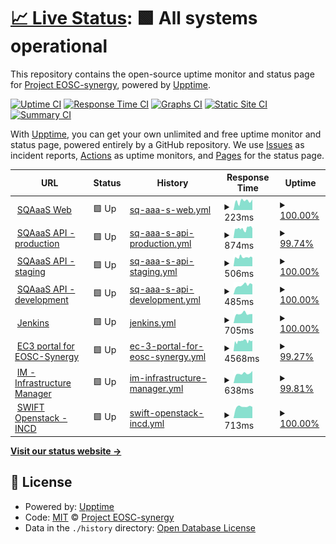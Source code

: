 # [📈 Live Status](https://status.eosc-synergy.eu): <!--live status--> **🟩 All systems operational**

This repository contains the open-source uptime monitor and status page for [Project EOSC-synergy](www.eosc-synergy.eu), powered by [Upptime](https://github.com/upptime/upptime).

[![Uptime CI](https://github.com/eosc-synergy/status/workflows/Uptime%20CI/badge.svg)](https://github.com/eosc-synergy/status/actions?query=workflow%3A%22Uptime+CI%22)
[![Response Time CI](https://github.com/eosc-synergy/status/workflows/Response%20Time%20CI/badge.svg)](https://github.com/eosc-synergy/status/actions?query=workflow%3A%22Response+Time+CI%22)
[![Graphs CI](https://github.com/eosc-synergy/status/workflows/Graphs%20CI/badge.svg)](https://github.com/eosc-synergy/status/actions?query=workflow%3A%22Graphs+CI%22)
[![Static Site CI](https://github.com/eosc-synergy/status/workflows/Static%20Site%20CI/badge.svg)](https://github.com/eosc-synergy/status/actions?query=workflow%3A%22Static+Site+CI%22)
[![Summary CI](https://github.com/eosc-synergy/status/workflows/Summary%20CI/badge.svg)](https://github.com/eosc-synergy/status/actions?query=workflow%3A%22Summary+CI%22)

With [Upptime](https://upptime.js.org), you can get your own unlimited and free uptime monitor and status page, powered entirely by a GitHub repository. We use [Issues](https://github.com/eosc-synergy/status/issues) as incident reports, [Actions](https://github.com/eosc-synergy/status/actions) as uptime monitors, and [Pages](https://status.eosc-synergy.eu) for the status page.

<!--start: status pages-->
<!-- This summary is generated by Upptime (https://github.com/upptime/upptime) -->
<!-- Do not edit this manually, your changes will be overwritten -->
<!-- prettier-ignore -->
| URL | Status | History | Response Time | Uptime |
| --- | ------ | ------- | ------------- | ------ |
| <img alt="" src="https://www.eosc-synergy.eu/wp-content/uploads/EOSC-Synergy-Logo-mini-png.png" height="13"> [SQAaaS Web](https://sqaaas.eosc-synergy.eu/) | 🟩 Up | [sq-aaa-s-web.yml](https://github.com/EOSC-synergy/status/commits/HEAD/history/sq-aaa-s-web.yml) | <details><summary><img alt="Response time graph" src="./graphs/sq-aaa-s-web/response-time-week.png" height="20"> 223ms</summary><br><a href="https://status.eosc-synergy.eu/history/sq-aaa-s-web"><img alt="Response time 187" src="https://img.shields.io/endpoint?url=https%3A%2F%2Fraw.githubusercontent.com%2FEOSC-synergy%2Fstatus%2FHEAD%2Fapi%2Fsq-aaa-s-web%2Fresponse-time.json"></a><br><a href="https://status.eosc-synergy.eu/history/sq-aaa-s-web"><img alt="24-hour response time 64" src="https://img.shields.io/endpoint?url=https%3A%2F%2Fraw.githubusercontent.com%2FEOSC-synergy%2Fstatus%2FHEAD%2Fapi%2Fsq-aaa-s-web%2Fresponse-time-day.json"></a><br><a href="https://status.eosc-synergy.eu/history/sq-aaa-s-web"><img alt="7-day response time 223" src="https://img.shields.io/endpoint?url=https%3A%2F%2Fraw.githubusercontent.com%2FEOSC-synergy%2Fstatus%2FHEAD%2Fapi%2Fsq-aaa-s-web%2Fresponse-time-week.json"></a><br><a href="https://status.eosc-synergy.eu/history/sq-aaa-s-web"><img alt="30-day response time 225" src="https://img.shields.io/endpoint?url=https%3A%2F%2Fraw.githubusercontent.com%2FEOSC-synergy%2Fstatus%2FHEAD%2Fapi%2Fsq-aaa-s-web%2Fresponse-time-month.json"></a><br><a href="https://status.eosc-synergy.eu/history/sq-aaa-s-web"><img alt="1-year response time 197" src="https://img.shields.io/endpoint?url=https%3A%2F%2Fraw.githubusercontent.com%2FEOSC-synergy%2Fstatus%2FHEAD%2Fapi%2Fsq-aaa-s-web%2Fresponse-time-year.json"></a></details> | <details><summary><a href="https://status.eosc-synergy.eu/history/sq-aaa-s-web">100.00%</a></summary><a href="https://status.eosc-synergy.eu/history/sq-aaa-s-web"><img alt="All-time uptime 100.00%" src="https://img.shields.io/endpoint?url=https%3A%2F%2Fraw.githubusercontent.com%2FEOSC-synergy%2Fstatus%2FHEAD%2Fapi%2Fsq-aaa-s-web%2Fuptime.json"></a><br><a href="https://status.eosc-synergy.eu/history/sq-aaa-s-web"><img alt="24-hour uptime 100.00%" src="https://img.shields.io/endpoint?url=https%3A%2F%2Fraw.githubusercontent.com%2FEOSC-synergy%2Fstatus%2FHEAD%2Fapi%2Fsq-aaa-s-web%2Fuptime-day.json"></a><br><a href="https://status.eosc-synergy.eu/history/sq-aaa-s-web"><img alt="7-day uptime 100.00%" src="https://img.shields.io/endpoint?url=https%3A%2F%2Fraw.githubusercontent.com%2FEOSC-synergy%2Fstatus%2FHEAD%2Fapi%2Fsq-aaa-s-web%2Fuptime-week.json"></a><br><a href="https://status.eosc-synergy.eu/history/sq-aaa-s-web"><img alt="30-day uptime 100.00%" src="https://img.shields.io/endpoint?url=https%3A%2F%2Fraw.githubusercontent.com%2FEOSC-synergy%2Fstatus%2FHEAD%2Fapi%2Fsq-aaa-s-web%2Fuptime-month.json"></a><br><a href="https://status.eosc-synergy.eu/history/sq-aaa-s-web"><img alt="1-year uptime 100.00%" src="https://img.shields.io/endpoint?url=https%3A%2F%2Fraw.githubusercontent.com%2FEOSC-synergy%2Fstatus%2FHEAD%2Fapi%2Fsq-aaa-s-web%2Fuptime-year.json"></a></details>
| <img alt="" src="https://upload.wikimedia.org/wikipedia/commons/a/ab/Swagger-logo.png" height="13"> [SQAaaS API - production](https://api.sqaaas.eosc-synergy.eu/v1/) | 🟩 Up | [sq-aaa-s-api-production.yml](https://github.com/EOSC-synergy/status/commits/HEAD/history/sq-aaa-s-api-production.yml) | <details><summary><img alt="Response time graph" src="./graphs/sq-aaa-s-api-production/response-time-week.png" height="20"> 874ms</summary><br><a href="https://status.eosc-synergy.eu/history/sq-aaa-s-api-production"><img alt="Response time 1267" src="https://img.shields.io/endpoint?url=https%3A%2F%2Fraw.githubusercontent.com%2FEOSC-synergy%2Fstatus%2FHEAD%2Fapi%2Fsq-aaa-s-api-production%2Fresponse-time.json"></a><br><a href="https://status.eosc-synergy.eu/history/sq-aaa-s-api-production"><img alt="24-hour response time 667" src="https://img.shields.io/endpoint?url=https%3A%2F%2Fraw.githubusercontent.com%2FEOSC-synergy%2Fstatus%2FHEAD%2Fapi%2Fsq-aaa-s-api-production%2Fresponse-time-day.json"></a><br><a href="https://status.eosc-synergy.eu/history/sq-aaa-s-api-production"><img alt="7-day response time 874" src="https://img.shields.io/endpoint?url=https%3A%2F%2Fraw.githubusercontent.com%2FEOSC-synergy%2Fstatus%2FHEAD%2Fapi%2Fsq-aaa-s-api-production%2Fresponse-time-week.json"></a><br><a href="https://status.eosc-synergy.eu/history/sq-aaa-s-api-production"><img alt="30-day response time 865" src="https://img.shields.io/endpoint?url=https%3A%2F%2Fraw.githubusercontent.com%2FEOSC-synergy%2Fstatus%2FHEAD%2Fapi%2Fsq-aaa-s-api-production%2Fresponse-time-month.json"></a><br><a href="https://status.eosc-synergy.eu/history/sq-aaa-s-api-production"><img alt="1-year response time 1339" src="https://img.shields.io/endpoint?url=https%3A%2F%2Fraw.githubusercontent.com%2FEOSC-synergy%2Fstatus%2FHEAD%2Fapi%2Fsq-aaa-s-api-production%2Fresponse-time-year.json"></a></details> | <details><summary><a href="https://status.eosc-synergy.eu/history/sq-aaa-s-api-production">99.74%</a></summary><a href="https://status.eosc-synergy.eu/history/sq-aaa-s-api-production"><img alt="All-time uptime 97.05%" src="https://img.shields.io/endpoint?url=https%3A%2F%2Fraw.githubusercontent.com%2FEOSC-synergy%2Fstatus%2FHEAD%2Fapi%2Fsq-aaa-s-api-production%2Fuptime.json"></a><br><a href="https://status.eosc-synergy.eu/history/sq-aaa-s-api-production"><img alt="24-hour uptime 100.00%" src="https://img.shields.io/endpoint?url=https%3A%2F%2Fraw.githubusercontent.com%2FEOSC-synergy%2Fstatus%2FHEAD%2Fapi%2Fsq-aaa-s-api-production%2Fuptime-day.json"></a><br><a href="https://status.eosc-synergy.eu/history/sq-aaa-s-api-production"><img alt="7-day uptime 99.74%" src="https://img.shields.io/endpoint?url=https%3A%2F%2Fraw.githubusercontent.com%2FEOSC-synergy%2Fstatus%2FHEAD%2Fapi%2Fsq-aaa-s-api-production%2Fuptime-week.json"></a><br><a href="https://status.eosc-synergy.eu/history/sq-aaa-s-api-production"><img alt="30-day uptime 99.75%" src="https://img.shields.io/endpoint?url=https%3A%2F%2Fraw.githubusercontent.com%2FEOSC-synergy%2Fstatus%2FHEAD%2Fapi%2Fsq-aaa-s-api-production%2Fuptime-month.json"></a><br><a href="https://status.eosc-synergy.eu/history/sq-aaa-s-api-production"><img alt="1-year uptime 96.65%" src="https://img.shields.io/endpoint?url=https%3A%2F%2Fraw.githubusercontent.com%2FEOSC-synergy%2Fstatus%2FHEAD%2Fapi%2Fsq-aaa-s-api-production%2Fuptime-year.json"></a></details>
| <img alt="" src="https://upload.wikimedia.org/wikipedia/commons/a/ab/Swagger-logo.png" height="13"> [SQAaaS API - staging](https://api-staging.sqaaas.eosc-synergy.eu/v1/) | 🟩 Up | [sq-aaa-s-api-staging.yml](https://github.com/EOSC-synergy/status/commits/HEAD/history/sq-aaa-s-api-staging.yml) | <details><summary><img alt="Response time graph" src="./graphs/sq-aaa-s-api-staging/response-time-week.png" height="20"> 506ms</summary><br><a href="https://status.eosc-synergy.eu/history/sq-aaa-s-api-staging"><img alt="Response time 514" src="https://img.shields.io/endpoint?url=https%3A%2F%2Fraw.githubusercontent.com%2FEOSC-synergy%2Fstatus%2FHEAD%2Fapi%2Fsq-aaa-s-api-staging%2Fresponse-time.json"></a><br><a href="https://status.eosc-synergy.eu/history/sq-aaa-s-api-staging"><img alt="24-hour response time 544" src="https://img.shields.io/endpoint?url=https%3A%2F%2Fraw.githubusercontent.com%2FEOSC-synergy%2Fstatus%2FHEAD%2Fapi%2Fsq-aaa-s-api-staging%2Fresponse-time-day.json"></a><br><a href="https://status.eosc-synergy.eu/history/sq-aaa-s-api-staging"><img alt="7-day response time 506" src="https://img.shields.io/endpoint?url=https%3A%2F%2Fraw.githubusercontent.com%2FEOSC-synergy%2Fstatus%2FHEAD%2Fapi%2Fsq-aaa-s-api-staging%2Fresponse-time-week.json"></a><br><a href="https://status.eosc-synergy.eu/history/sq-aaa-s-api-staging"><img alt="30-day response time 506" src="https://img.shields.io/endpoint?url=https%3A%2F%2Fraw.githubusercontent.com%2FEOSC-synergy%2Fstatus%2FHEAD%2Fapi%2Fsq-aaa-s-api-staging%2Fresponse-time-month.json"></a><br><a href="https://status.eosc-synergy.eu/history/sq-aaa-s-api-staging"><img alt="1-year response time 526" src="https://img.shields.io/endpoint?url=https%3A%2F%2Fraw.githubusercontent.com%2FEOSC-synergy%2Fstatus%2FHEAD%2Fapi%2Fsq-aaa-s-api-staging%2Fresponse-time-year.json"></a></details> | <details><summary><a href="https://status.eosc-synergy.eu/history/sq-aaa-s-api-staging">100.00%</a></summary><a href="https://status.eosc-synergy.eu/history/sq-aaa-s-api-staging"><img alt="All-time uptime 96.87%" src="https://img.shields.io/endpoint?url=https%3A%2F%2Fraw.githubusercontent.com%2FEOSC-synergy%2Fstatus%2FHEAD%2Fapi%2Fsq-aaa-s-api-staging%2Fuptime.json"></a><br><a href="https://status.eosc-synergy.eu/history/sq-aaa-s-api-staging"><img alt="24-hour uptime 100.00%" src="https://img.shields.io/endpoint?url=https%3A%2F%2Fraw.githubusercontent.com%2FEOSC-synergy%2Fstatus%2FHEAD%2Fapi%2Fsq-aaa-s-api-staging%2Fuptime-day.json"></a><br><a href="https://status.eosc-synergy.eu/history/sq-aaa-s-api-staging"><img alt="7-day uptime 100.00%" src="https://img.shields.io/endpoint?url=https%3A%2F%2Fraw.githubusercontent.com%2FEOSC-synergy%2Fstatus%2FHEAD%2Fapi%2Fsq-aaa-s-api-staging%2Fuptime-week.json"></a><br><a href="https://status.eosc-synergy.eu/history/sq-aaa-s-api-staging"><img alt="30-day uptime 99.81%" src="https://img.shields.io/endpoint?url=https%3A%2F%2Fraw.githubusercontent.com%2FEOSC-synergy%2Fstatus%2FHEAD%2Fapi%2Fsq-aaa-s-api-staging%2Fuptime-month.json"></a><br><a href="https://status.eosc-synergy.eu/history/sq-aaa-s-api-staging"><img alt="1-year uptime 96.42%" src="https://img.shields.io/endpoint?url=https%3A%2F%2Fraw.githubusercontent.com%2FEOSC-synergy%2Fstatus%2FHEAD%2Fapi%2Fsq-aaa-s-api-staging%2Fuptime-year.json"></a></details>
| <img alt="" src="https://upload.wikimedia.org/wikipedia/commons/a/ab/Swagger-logo.png" height="13"> [SQAaaS API - development](https://api-dev.sqaaas.eosc-synergy.eu/pipeline) | 🟩 Up | [sq-aaa-s-api-development.yml](https://github.com/EOSC-synergy/status/commits/HEAD/history/sq-aaa-s-api-development.yml) | <details><summary><img alt="Response time graph" src="./graphs/sq-aaa-s-api-development/response-time-week.png" height="20"> 485ms</summary><br><a href="https://status.eosc-synergy.eu/history/sq-aaa-s-api-development"><img alt="Response time 480" src="https://img.shields.io/endpoint?url=https%3A%2F%2Fraw.githubusercontent.com%2FEOSC-synergy%2Fstatus%2FHEAD%2Fapi%2Fsq-aaa-s-api-development%2Fresponse-time.json"></a><br><a href="https://status.eosc-synergy.eu/history/sq-aaa-s-api-development"><img alt="24-hour response time 323" src="https://img.shields.io/endpoint?url=https%3A%2F%2Fraw.githubusercontent.com%2FEOSC-synergy%2Fstatus%2FHEAD%2Fapi%2Fsq-aaa-s-api-development%2Fresponse-time-day.json"></a><br><a href="https://status.eosc-synergy.eu/history/sq-aaa-s-api-development"><img alt="7-day response time 485" src="https://img.shields.io/endpoint?url=https%3A%2F%2Fraw.githubusercontent.com%2FEOSC-synergy%2Fstatus%2FHEAD%2Fapi%2Fsq-aaa-s-api-development%2Fresponse-time-week.json"></a><br><a href="https://status.eosc-synergy.eu/history/sq-aaa-s-api-development"><img alt="30-day response time 504" src="https://img.shields.io/endpoint?url=https%3A%2F%2Fraw.githubusercontent.com%2FEOSC-synergy%2Fstatus%2FHEAD%2Fapi%2Fsq-aaa-s-api-development%2Fresponse-time-month.json"></a><br><a href="https://status.eosc-synergy.eu/history/sq-aaa-s-api-development"><img alt="1-year response time 488" src="https://img.shields.io/endpoint?url=https%3A%2F%2Fraw.githubusercontent.com%2FEOSC-synergy%2Fstatus%2FHEAD%2Fapi%2Fsq-aaa-s-api-development%2Fresponse-time-year.json"></a></details> | <details><summary><a href="https://status.eosc-synergy.eu/history/sq-aaa-s-api-development">100.00%</a></summary><a href="https://status.eosc-synergy.eu/history/sq-aaa-s-api-development"><img alt="All-time uptime 73.55%" src="https://img.shields.io/endpoint?url=https%3A%2F%2Fraw.githubusercontent.com%2FEOSC-synergy%2Fstatus%2FHEAD%2Fapi%2Fsq-aaa-s-api-development%2Fuptime.json"></a><br><a href="https://status.eosc-synergy.eu/history/sq-aaa-s-api-development"><img alt="24-hour uptime 100.00%" src="https://img.shields.io/endpoint?url=https%3A%2F%2Fraw.githubusercontent.com%2FEOSC-synergy%2Fstatus%2FHEAD%2Fapi%2Fsq-aaa-s-api-development%2Fuptime-day.json"></a><br><a href="https://status.eosc-synergy.eu/history/sq-aaa-s-api-development"><img alt="7-day uptime 100.00%" src="https://img.shields.io/endpoint?url=https%3A%2F%2Fraw.githubusercontent.com%2FEOSC-synergy%2Fstatus%2FHEAD%2Fapi%2Fsq-aaa-s-api-development%2Fuptime-week.json"></a><br><a href="https://status.eosc-synergy.eu/history/sq-aaa-s-api-development"><img alt="30-day uptime 100.00%" src="https://img.shields.io/endpoint?url=https%3A%2F%2Fraw.githubusercontent.com%2FEOSC-synergy%2Fstatus%2FHEAD%2Fapi%2Fsq-aaa-s-api-development%2Fuptime-month.json"></a><br><a href="https://status.eosc-synergy.eu/history/sq-aaa-s-api-development"><img alt="1-year uptime 67.89%" src="https://img.shields.io/endpoint?url=https%3A%2F%2Fraw.githubusercontent.com%2FEOSC-synergy%2Fstatus%2FHEAD%2Fapi%2Fsq-aaa-s-api-development%2Fuptime-year.json"></a></details>
| <img alt="" src="https://encrypted-tbn0.gstatic.com/images?q=tbn:ANd9GcTvpNArYk3fL0rZo9sh2nD7P2EHj-ul01oCOA&usqp=CAU" height="13"> [Jenkins](https://jenkins.eosc-synergy.eu/) | 🟩 Up | [jenkins.yml](https://github.com/EOSC-synergy/status/commits/HEAD/history/jenkins.yml) | <details><summary><img alt="Response time graph" src="./graphs/jenkins/response-time-week.png" height="20"> 705ms</summary><br><a href="https://status.eosc-synergy.eu/history/jenkins"><img alt="Response time 736" src="https://img.shields.io/endpoint?url=https%3A%2F%2Fraw.githubusercontent.com%2FEOSC-synergy%2Fstatus%2FHEAD%2Fapi%2Fjenkins%2Fresponse-time.json"></a><br><a href="https://status.eosc-synergy.eu/history/jenkins"><img alt="24-hour response time 481" src="https://img.shields.io/endpoint?url=https%3A%2F%2Fraw.githubusercontent.com%2FEOSC-synergy%2Fstatus%2FHEAD%2Fapi%2Fjenkins%2Fresponse-time-day.json"></a><br><a href="https://status.eosc-synergy.eu/history/jenkins"><img alt="7-day response time 705" src="https://img.shields.io/endpoint?url=https%3A%2F%2Fraw.githubusercontent.com%2FEOSC-synergy%2Fstatus%2FHEAD%2Fapi%2Fjenkins%2Fresponse-time-week.json"></a><br><a href="https://status.eosc-synergy.eu/history/jenkins"><img alt="30-day response time 773" src="https://img.shields.io/endpoint?url=https%3A%2F%2Fraw.githubusercontent.com%2FEOSC-synergy%2Fstatus%2FHEAD%2Fapi%2Fjenkins%2Fresponse-time-month.json"></a><br><a href="https://status.eosc-synergy.eu/history/jenkins"><img alt="1-year response time 756" src="https://img.shields.io/endpoint?url=https%3A%2F%2Fraw.githubusercontent.com%2FEOSC-synergy%2Fstatus%2FHEAD%2Fapi%2Fjenkins%2Fresponse-time-year.json"></a></details> | <details><summary><a href="https://status.eosc-synergy.eu/history/jenkins">100.00%</a></summary><a href="https://status.eosc-synergy.eu/history/jenkins"><img alt="All-time uptime 99.75%" src="https://img.shields.io/endpoint?url=https%3A%2F%2Fraw.githubusercontent.com%2FEOSC-synergy%2Fstatus%2FHEAD%2Fapi%2Fjenkins%2Fuptime.json"></a><br><a href="https://status.eosc-synergy.eu/history/jenkins"><img alt="24-hour uptime 100.00%" src="https://img.shields.io/endpoint?url=https%3A%2F%2Fraw.githubusercontent.com%2FEOSC-synergy%2Fstatus%2FHEAD%2Fapi%2Fjenkins%2Fuptime-day.json"></a><br><a href="https://status.eosc-synergy.eu/history/jenkins"><img alt="7-day uptime 100.00%" src="https://img.shields.io/endpoint?url=https%3A%2F%2Fraw.githubusercontent.com%2FEOSC-synergy%2Fstatus%2FHEAD%2Fapi%2Fjenkins%2Fuptime-week.json"></a><br><a href="https://status.eosc-synergy.eu/history/jenkins"><img alt="30-day uptime 100.00%" src="https://img.shields.io/endpoint?url=https%3A%2F%2Fraw.githubusercontent.com%2FEOSC-synergy%2Fstatus%2FHEAD%2Fapi%2Fjenkins%2Fuptime-month.json"></a><br><a href="https://status.eosc-synergy.eu/history/jenkins"><img alt="1-year uptime 99.71%" src="https://img.shields.io/endpoint?url=https%3A%2F%2Fraw.githubusercontent.com%2FEOSC-synergy%2Fstatus%2FHEAD%2Fapi%2Fjenkins%2Fuptime-year.json"></a></details>
| <img alt="" src="https://servproject.i3m.upv.es/ec3/img/ec3-small.png" height="13"> [EC3 portal for EOSC-Synergy](https://servproject.i3m.upv.es/ec3-synergy/) | 🟩 Up | [ec-3-portal-for-eosc-synergy.yml](https://github.com/EOSC-synergy/status/commits/HEAD/history/ec-3-portal-for-eosc-synergy.yml) | <details><summary><img alt="Response time graph" src="./graphs/ec-3-portal-for-eosc-synergy/response-time-week.png" height="20"> 4568ms</summary><br><a href="https://status.eosc-synergy.eu/history/ec-3-portal-for-eosc-synergy"><img alt="Response time 5555" src="https://img.shields.io/endpoint?url=https%3A%2F%2Fraw.githubusercontent.com%2FEOSC-synergy%2Fstatus%2FHEAD%2Fapi%2Fec-3-portal-for-eosc-synergy%2Fresponse-time.json"></a><br><a href="https://status.eosc-synergy.eu/history/ec-3-portal-for-eosc-synergy"><img alt="24-hour response time 3976" src="https://img.shields.io/endpoint?url=https%3A%2F%2Fraw.githubusercontent.com%2FEOSC-synergy%2Fstatus%2FHEAD%2Fapi%2Fec-3-portal-for-eosc-synergy%2Fresponse-time-day.json"></a><br><a href="https://status.eosc-synergy.eu/history/ec-3-portal-for-eosc-synergy"><img alt="7-day response time 4568" src="https://img.shields.io/endpoint?url=https%3A%2F%2Fraw.githubusercontent.com%2FEOSC-synergy%2Fstatus%2FHEAD%2Fapi%2Fec-3-portal-for-eosc-synergy%2Fresponse-time-week.json"></a><br><a href="https://status.eosc-synergy.eu/history/ec-3-portal-for-eosc-synergy"><img alt="30-day response time 4693" src="https://img.shields.io/endpoint?url=https%3A%2F%2Fraw.githubusercontent.com%2FEOSC-synergy%2Fstatus%2FHEAD%2Fapi%2Fec-3-portal-for-eosc-synergy%2Fresponse-time-month.json"></a><br><a href="https://status.eosc-synergy.eu/history/ec-3-portal-for-eosc-synergy"><img alt="1-year response time 5675" src="https://img.shields.io/endpoint?url=https%3A%2F%2Fraw.githubusercontent.com%2FEOSC-synergy%2Fstatus%2FHEAD%2Fapi%2Fec-3-portal-for-eosc-synergy%2Fresponse-time-year.json"></a></details> | <details><summary><a href="https://status.eosc-synergy.eu/history/ec-3-portal-for-eosc-synergy">99.27%</a></summary><a href="https://status.eosc-synergy.eu/history/ec-3-portal-for-eosc-synergy"><img alt="All-time uptime 97.29%" src="https://img.shields.io/endpoint?url=https%3A%2F%2Fraw.githubusercontent.com%2FEOSC-synergy%2Fstatus%2FHEAD%2Fapi%2Fec-3-portal-for-eosc-synergy%2Fuptime.json"></a><br><a href="https://status.eosc-synergy.eu/history/ec-3-portal-for-eosc-synergy"><img alt="24-hour uptime 100.00%" src="https://img.shields.io/endpoint?url=https%3A%2F%2Fraw.githubusercontent.com%2FEOSC-synergy%2Fstatus%2FHEAD%2Fapi%2Fec-3-portal-for-eosc-synergy%2Fuptime-day.json"></a><br><a href="https://status.eosc-synergy.eu/history/ec-3-portal-for-eosc-synergy"><img alt="7-day uptime 99.27%" src="https://img.shields.io/endpoint?url=https%3A%2F%2Fraw.githubusercontent.com%2FEOSC-synergy%2Fstatus%2FHEAD%2Fapi%2Fec-3-portal-for-eosc-synergy%2Fuptime-week.json"></a><br><a href="https://status.eosc-synergy.eu/history/ec-3-portal-for-eosc-synergy"><img alt="30-day uptime 99.52%" src="https://img.shields.io/endpoint?url=https%3A%2F%2Fraw.githubusercontent.com%2FEOSC-synergy%2Fstatus%2FHEAD%2Fapi%2Fec-3-portal-for-eosc-synergy%2Fuptime-month.json"></a><br><a href="https://status.eosc-synergy.eu/history/ec-3-portal-for-eosc-synergy"><img alt="1-year uptime 96.80%" src="https://img.shields.io/endpoint?url=https%3A%2F%2Fraw.githubusercontent.com%2FEOSC-synergy%2Fstatus%2FHEAD%2Fapi%2Fec-3-portal-for-eosc-synergy%2Fuptime-year.json"></a></details>
| <img alt="" src="https://appsgrycap.i3m.upv.es:31443/im-dashboard/static/images/favicon_io/favicon-32x32.png" height="13"> [IM - Infrastructure Manager](https://appsgrycap.i3m.upv.es:31443/im-dashboard/login) | 🟩 Up | [im-infrastructure-manager.yml](https://github.com/EOSC-synergy/status/commits/HEAD/history/im-infrastructure-manager.yml) | <details><summary><img alt="Response time graph" src="./graphs/im-infrastructure-manager/response-time-week.png" height="20"> 638ms</summary><br><a href="https://status.eosc-synergy.eu/history/im-infrastructure-manager"><img alt="Response time 715" src="https://img.shields.io/endpoint?url=https%3A%2F%2Fraw.githubusercontent.com%2FEOSC-synergy%2Fstatus%2FHEAD%2Fapi%2Fim-infrastructure-manager%2Fresponse-time.json"></a><br><a href="https://status.eosc-synergy.eu/history/im-infrastructure-manager"><img alt="24-hour response time 386" src="https://img.shields.io/endpoint?url=https%3A%2F%2Fraw.githubusercontent.com%2FEOSC-synergy%2Fstatus%2FHEAD%2Fapi%2Fim-infrastructure-manager%2Fresponse-time-day.json"></a><br><a href="https://status.eosc-synergy.eu/history/im-infrastructure-manager"><img alt="7-day response time 638" src="https://img.shields.io/endpoint?url=https%3A%2F%2Fraw.githubusercontent.com%2FEOSC-synergy%2Fstatus%2FHEAD%2Fapi%2Fim-infrastructure-manager%2Fresponse-time-week.json"></a><br><a href="https://status.eosc-synergy.eu/history/im-infrastructure-manager"><img alt="30-day response time 653" src="https://img.shields.io/endpoint?url=https%3A%2F%2Fraw.githubusercontent.com%2FEOSC-synergy%2Fstatus%2FHEAD%2Fapi%2Fim-infrastructure-manager%2Fresponse-time-month.json"></a><br><a href="https://status.eosc-synergy.eu/history/im-infrastructure-manager"><img alt="1-year response time 735" src="https://img.shields.io/endpoint?url=https%3A%2F%2Fraw.githubusercontent.com%2FEOSC-synergy%2Fstatus%2FHEAD%2Fapi%2Fim-infrastructure-manager%2Fresponse-time-year.json"></a></details> | <details><summary><a href="https://status.eosc-synergy.eu/history/im-infrastructure-manager">99.81%</a></summary><a href="https://status.eosc-synergy.eu/history/im-infrastructure-manager"><img alt="All-time uptime 98.51%" src="https://img.shields.io/endpoint?url=https%3A%2F%2Fraw.githubusercontent.com%2FEOSC-synergy%2Fstatus%2FHEAD%2Fapi%2Fim-infrastructure-manager%2Fuptime.json"></a><br><a href="https://status.eosc-synergy.eu/history/im-infrastructure-manager"><img alt="24-hour uptime 100.00%" src="https://img.shields.io/endpoint?url=https%3A%2F%2Fraw.githubusercontent.com%2FEOSC-synergy%2Fstatus%2FHEAD%2Fapi%2Fim-infrastructure-manager%2Fuptime-day.json"></a><br><a href="https://status.eosc-synergy.eu/history/im-infrastructure-manager"><img alt="7-day uptime 99.81%" src="https://img.shields.io/endpoint?url=https%3A%2F%2Fraw.githubusercontent.com%2FEOSC-synergy%2Fstatus%2FHEAD%2Fapi%2Fim-infrastructure-manager%2Fuptime-week.json"></a><br><a href="https://status.eosc-synergy.eu/history/im-infrastructure-manager"><img alt="30-day uptime 99.87%" src="https://img.shields.io/endpoint?url=https%3A%2F%2Fraw.githubusercontent.com%2FEOSC-synergy%2Fstatus%2FHEAD%2Fapi%2Fim-infrastructure-manager%2Fuptime-month.json"></a><br><a href="https://status.eosc-synergy.eu/history/im-infrastructure-manager"><img alt="1-year uptime 98.23%" src="https://img.shields.io/endpoint?url=https%3A%2F%2Fraw.githubusercontent.com%2FEOSC-synergy%2Fstatus%2FHEAD%2Fapi%2Fim-infrastructure-manager%2Fuptime-year.json"></a></details>
| <img alt="" src="https://www.openstack.org/themes/openstack/images/project-mascots/Swift/OpenStack_Project_Swift_vertical.jpg" height="13"> [SWIFT Openstack - INCD](https://stratus-stor.ncg.ingrid.pt:8080/) | 🟩 Up | [swift-openstack-incd.yml](https://github.com/EOSC-synergy/status/commits/HEAD/history/swift-openstack-incd.yml) | <details><summary><img alt="Response time graph" src="./graphs/swift-openstack-incd/response-time-week.png" height="20"> 713ms</summary><br><a href="https://status.eosc-synergy.eu/history/swift-openstack-incd"><img alt="Response time 765" src="https://img.shields.io/endpoint?url=https%3A%2F%2Fraw.githubusercontent.com%2FEOSC-synergy%2Fstatus%2FHEAD%2Fapi%2Fswift-openstack-incd%2Fresponse-time.json"></a><br><a href="https://status.eosc-synergy.eu/history/swift-openstack-incd"><img alt="24-hour response time 526" src="https://img.shields.io/endpoint?url=https%3A%2F%2Fraw.githubusercontent.com%2FEOSC-synergy%2Fstatus%2FHEAD%2Fapi%2Fswift-openstack-incd%2Fresponse-time-day.json"></a><br><a href="https://status.eosc-synergy.eu/history/swift-openstack-incd"><img alt="7-day response time 713" src="https://img.shields.io/endpoint?url=https%3A%2F%2Fraw.githubusercontent.com%2FEOSC-synergy%2Fstatus%2FHEAD%2Fapi%2Fswift-openstack-incd%2Fresponse-time-week.json"></a><br><a href="https://status.eosc-synergy.eu/history/swift-openstack-incd"><img alt="30-day response time 752" src="https://img.shields.io/endpoint?url=https%3A%2F%2Fraw.githubusercontent.com%2FEOSC-synergy%2Fstatus%2FHEAD%2Fapi%2Fswift-openstack-incd%2Fresponse-time-month.json"></a><br><a href="https://status.eosc-synergy.eu/history/swift-openstack-incd"><img alt="1-year response time 765" src="https://img.shields.io/endpoint?url=https%3A%2F%2Fraw.githubusercontent.com%2FEOSC-synergy%2Fstatus%2FHEAD%2Fapi%2Fswift-openstack-incd%2Fresponse-time-year.json"></a></details> | <details><summary><a href="https://status.eosc-synergy.eu/history/swift-openstack-incd">100.00%</a></summary><a href="https://status.eosc-synergy.eu/history/swift-openstack-incd"><img alt="All-time uptime 99.98%" src="https://img.shields.io/endpoint?url=https%3A%2F%2Fraw.githubusercontent.com%2FEOSC-synergy%2Fstatus%2FHEAD%2Fapi%2Fswift-openstack-incd%2Fuptime.json"></a><br><a href="https://status.eosc-synergy.eu/history/swift-openstack-incd"><img alt="24-hour uptime 100.00%" src="https://img.shields.io/endpoint?url=https%3A%2F%2Fraw.githubusercontent.com%2FEOSC-synergy%2Fstatus%2FHEAD%2Fapi%2Fswift-openstack-incd%2Fuptime-day.json"></a><br><a href="https://status.eosc-synergy.eu/history/swift-openstack-incd"><img alt="7-day uptime 100.00%" src="https://img.shields.io/endpoint?url=https%3A%2F%2Fraw.githubusercontent.com%2FEOSC-synergy%2Fstatus%2FHEAD%2Fapi%2Fswift-openstack-incd%2Fuptime-week.json"></a><br><a href="https://status.eosc-synergy.eu/history/swift-openstack-incd"><img alt="30-day uptime 100.00%" src="https://img.shields.io/endpoint?url=https%3A%2F%2Fraw.githubusercontent.com%2FEOSC-synergy%2Fstatus%2FHEAD%2Fapi%2Fswift-openstack-incd%2Fuptime-month.json"></a><br><a href="https://status.eosc-synergy.eu/history/swift-openstack-incd"><img alt="1-year uptime 99.98%" src="https://img.shields.io/endpoint?url=https%3A%2F%2Fraw.githubusercontent.com%2FEOSC-synergy%2Fstatus%2FHEAD%2Fapi%2Fswift-openstack-incd%2Fuptime-year.json"></a></details>

<!--end: status pages-->

[**Visit our status website →**](https://status.eosc-synergy.eu)

## 📄 License

- Powered by: [Upptime](https://github.com/upptime/upptime)
- Code: [MIT](./LICENSE) © [Project EOSC-synergy](www.eosc-synergy.eu)
- Data in the `./history` directory: [Open Database License](https://opendatacommons.org/licenses/odbl/1-0/)

